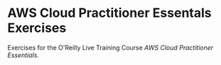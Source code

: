 # AWS Cloud Practitioner Essentals Exercises

Exercises for the O'Reilly Live Training Course _AWS Cloud Practitioner Essentials_.

